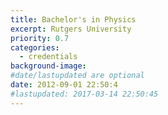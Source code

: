 ```yaml
---
title: Bachelor's in Physics
excerpt: Rutgers University
priority: 0.7
categories:
  - credentials
background-image:
#date/lastupdated are optional
date: 2012-09-01 22:50:4
#lastupdated: 2017-03-14 22:50:45
---
```

